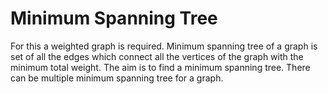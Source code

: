# Minimum Spanning Tree

For this a weighted graph is required.
Minimum spanning tree of a graph is set of all the edges
which connect all the vertices of the graph with the minimum
total weight.
The aim is to find a minimum spanning tree.
There can be multiple minimum spanning tree for a graph.


